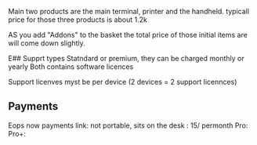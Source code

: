 Main two products are the main terminal, printer and the handheld. 
typicall price for those three products is about 1.2k

AS you add "Addons" to the basket the total price of those initial items are will come down slightly. 

E## Supprt types
Statndard or premium, they can be charged monthly or yearly
Both contains software licences 

Support licenves myst be per device (2 devices = 2 support licennces) 

## Payments
Eops now payments link:
not portable, sits on the desk : 15/ permonth
Pro:
Pro+:
